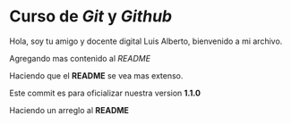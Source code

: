 # Curso de _Git_ y _Github_

Hola, soy tu amigo y docente digital Luis Alberto, bienvenido a mi archivo.

Agregando mas contenido al _README_

Haciendo que el **README** se vea mas extenso.

Este commit es para oficializar nuestra version **1.1.0**

Haciendo un arreglo al **README**
